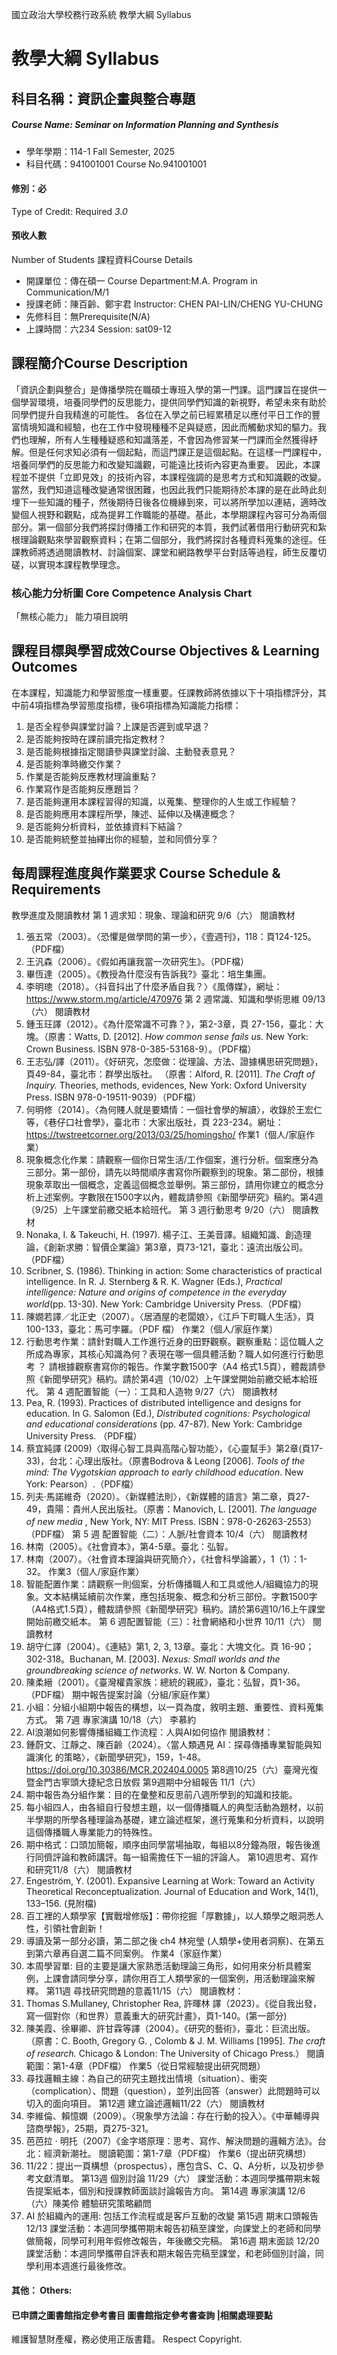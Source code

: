 國立政治大學校務行政系統 教學大綱 Syllabus
# 教學大綱 Syllabus
##  科目名稱：資訊企畫與整合專題 
#####  Course Name: Seminar on Information Planning and Synthesis
  * 學年學期：114-1 Fall Semester, 2025 
  * 科目代碼：941001001 Course No.941001001
#### 修別：必
Type of Credit: Required 
_3.0_
#### 預收人數
Number of Students
課程資料Course Details
  * 開課單位：傳在碩一 Course Department:M.A. Program in Communication/M/1 
  * 授課老師：陳百齡、鄭宇君 Instructor: CHEN PAI-LIN/CHENG YU-CHUNG 
  * 先修科目：無Prerequisite(N/A)
  * 上課時間：六234 Session: sat09-12
##  課程簡介Course Description
「資訊企劃與整合」是傳播學院在職碩士專班入學的第一門課。這門課旨在提供一個學習環境，培養同學們的反思能力，提供同學們知識的新視野，希望未來有助於同學們提升自我精進的可能性。
各位在入學之前已經累積足以應付平日工作的豐富情境知識和經驗，也在工作中發現種種不足與疑惑，因此而觸動求知的驅力。我們也理解，所有人生種種疑惑和知識落差，不會因為修習某一門課而全然獲得紓解。但是任何求知必須有一個起點，而這門課正是這個起點。在這樣一門課程中，培養同學們的反思能力和改變知識觀，可能遠比技術內容更為重要。
因此，本課程並不提供「立即見效」的技術內容，本課程強調的是思考方式和知識觀的改變。當然，我們知道這種改變通常很困難，也因此我們只能期待於本課的是在此時此刻埋下一些知識的種子，然後期待日後各位機緣到來，可以將所學加以連結，適時改變個人視野和觀點，成為提昇工作職能的基礎。基此，本學期課程內容可分為兩個部分。第一個部分我們將探討傳播工作和研究的本質，我們試著借用行動研究和紮根理論觀點來學習觀察資料；在第二個部分，我們將探討各種資料蒐集的途徑。任課教師將透過閱讀教材、討論個案、課堂和網路教學平台對話等過程，師生反覆切磋，以實現本課程教學理念。
###  核心能力分析圖 Core Competence Analysis Chart
「無核心能力」 
能力項目說明
##  課程目標與學習成效Course Objectives & Learning Outcomes 
在本課程，知識能力和學習態度一樣重要。任課教師將依據以下十項指標評分，其中前4項指標為學習態度指標，後6項指標為知識能力指標：
1. 是否全程參與課堂討論？上課是否遲到或早退？
2. 是否能夠按時在課前讀完指定教材？
3. 是否能夠根據指定閱讀參與課堂討論、主動發表意見？
4. 是否能夠準時繳交作業？
5. 作業是否能夠反應教材理論重點？
6. 作業寫作是否能夠反應題旨？
7. 是否能夠運用本課程習得的知識，以蒐集、整理你的人生或工作經驗？
8. 是否能夠應用本課程所學，陳述、延伸以及構連概念？
9. 是否能夠分析資料，並依據資料下結論？
10. 是否能夠統整並抽繹出你的經驗，並和同儕分享？
##  每周課程進度與作業要求 Course Schedule & Requirements
教學進度及閱讀教材
第 1 週求知：現象、理論和研究 9/6（六）
閱讀教材
  1. 張五常（2003）。〈恐懼是做學問的第一步〉，《壹週刊》，118：頁124-125。（PDF檔）
  1. 王汎森（2006）。《假如再讓我當一次研究生》。（PDF檔）
  2. 畢恆達（2005）。《教授為什麼沒有告訴我?》臺北：培生集團。
  1. 李明璁（2018）。〈抖音抖出了什麼矛盾自我？〉《風傳媒》，網址：https://www.storm.mg/article/470976
第 2 週常識、知識和學術思維 09/13（六）
閱讀教材
  1. 鍾玉玨譯（2012）。《為什麼常識不可靠？》，第2-3章，頁 27-156，臺北：大塊。（原書：Watts, D. [2012]. _How common sense fails us._ New York: Crown Business. ISBN 978-0-385-53168-9）。（PDF檔）
  2. 王志弘/譯（2011）。《好研究，怎麼做：從理論、方法、證據構思研究問題》，頁49-84，臺北市：群學出版社。 （原書：Alford, R. [2011]. _The Craft of Inquiry._ Theories, methods, evidences, New York: Oxford University Press. ISBN 978-0-19511-9039）（PDF檔）
  3. 何明修（2014）。〈為何賤人就是要矯情：一個社會學的解讀〉，收錄於王宏仁等，《巷仔口社會學》，臺北市：大家出版社，頁 223-234。網址：https://twstreetcorner.org/2013/03/25/homingsho/
作業1（個人/家庭作業）
  1. 現象概念化作業：請觀察一個你日常生活/工作個案，進行分析。個案應分為三部分。第一部份，請先以時間順序書寫你所觀察到的現象。第二部份，根據現象萃取出一個概念，定義這個概念並舉例。第三部份，請用你建立的概念分析上述案例。字數限在1500字以內，體裁請參照《新聞學研究》稿約。第4週（9/25）上午課堂前繳交紙本給班代。
第 3 週行動思考 9/20（六）
閱讀教材
  1. Nonaka, I. & Takeuchi, H. (1997). 楊子江、王美音譯。組織知識、創造理論，《創新求勝：智價企業論》第3章，頁73-121，臺北：遠流出版公司。（PDF檔）
  2. Scribner, S. (1986). Thinking in action: Some characteristics of practical intelligence. In R. J. Sternberg & R. K. Wagner (Eds.), _Practical intelligence: Nature and origins of competence in the everyday world_(pp. 13-30). New York: Cambridge University Press.（PDF檔）
  3. 陳嫺若譯／北正史（2007）。〈居酒屋的老闆娘〉，《江戶下町職人生活》，頁 100-133，臺北：馬可孛羅。（PDF 檔）
作業2（個人/家庭作業）
  1. 行動思考作業：請針對職人工作進行近身的田野觀察。觀察重點：這位職人之所成為專家，其核心知識為何？表現在哪一個具體活動？職人如何進行行動思考 ？ 請根據觀察書寫你的報告。作業字數1500字（A4 格式1.5頁），體裁請參照《新聞學研究》稿約。請於第4週（10/02）上午課堂開始前繳交紙本給班代。
第 4 週配置智能（一）：工具和人造物 9/27（六）
閱讀教材 
  1. Pea, R. (1993). Practices of distributed intelligence and designs for education. In G. Salomon (Ed.), _Distributed cognitions: Psychological and educational considerations_ (pp. 47-87). New York: Cambridge University Press. （PDF檔）
  2. 蔡宜純譯 (2009)〈取得心智工具與高階心智功能〉，《心靈幫手》第2章(頁17-33)，台北：心理出版社。（原書Bodrova & Leong [2006]. _Tools of the mind: The Vygotskian approach to early childhood education_. New York: Pearson）.（PDF檔）
  1. 列夫·馬諾維奇（2020）。〈新媒體法則〉，《新媒體的語言》第二章，頁27-49，貴陽：貴州人民出版社。（原書：Manovich, L. [2001]. _The language of new media_ , New York, NY: MIT Press. ISBN：978-0-26263-2553）（PDF檔）
第 5 週 配置智能（二）：人脈/社會資本 10/4（六）
閱讀教材 
  1. 林南（2005）。《社會資本》，第4-5章。臺北：弘智。
  2. 林南（2007）。〈社會資本理論與研究簡介〉，《社會科學論叢〉，1（1）：1-32。
作業3（個人/家庭作業）
  1. 智能配置作業：請觀察一則個案，分析傳播職人和工具或他人/組織協力的現象。文本結構延續前次作業，應包括現象、概念和分析三部份。字數1500字（A4格式1.5頁），體裁請參照《新聞學研究》稿約。請於第6週10/16上午課堂開始前繳交紙本。
第 6 週配置智能（三）：社會網絡和小世界 10/11（六）
閱讀教材 
  1. 胡守仁譯（2004）。《連結》第1, 2, 3, 13章。臺北：大塊文化。頁 16-90；302-318。Buchanan, M. [2003]. _Nexus: Small worlds and the groundbreaking science of networks_. W. W. Norton & Company. 
  2. 陳柔縉（2001）。《臺灣權貴家族：總統的親戚》，臺北：弘智，頁1-36。（PDF檔）
期中報告提案討論（分組/家庭作業）
  1. 小組：分組小組期中報告的構想，以一頁為度，敘明主題、重要性、資料蒐集方式。
第 7週 專家演講 10/18（六） 李慕約
  1. AI浪潮如何影響傳播組織工作流程：人與AI如何協作
閱讀教材：
  1. 鍾蔚文、江靜之、陳百齡（2024）。〈當人類遇見 AI：探尋傳播專業智能與知識演化 的策略〉，《新聞學研究》，159，1-48。https://doi.org/10.30386/MCR.202404.0005
第8週10/25（六）臺灣光復暨金門古寧頭大捷紀念日放假
第9週期中分組報告 11/1（六）
  1. 期中報告為分組作業：目的在彙整和反思前八週所學到的知識和技能。
  2. 每小組四人，由各組自行發想主題，以一個傳播職人的典型活動為題材，以前半學期的所學各種理論為基礎，建立論述框架，進行蒐集和分析資料，以說明這個傳播職人專業能力的特殊性。
  3. 期中格式：口頭加簡報，順序由同學當場抽取，每組以8分鐘為限，報告後進行同儕評論和教師講評。每一組需擔任下一組的評論人。
第10週思考、寫作和研究11/8（六）
閱讀教材
  1. Engeström, Y. (2001). Expansive Learning at Work: Toward an Activity Theoretical Reconceptualization. Journal of Education and Work, 14(1), 133–156. (見附檔) 
  2. 百工裡的人類學家【實戰增修版】：帶你挖掘「厚數據」，以人類學之眼洞悉人性，引領社會創新！
  3. 導讀及第一部分必讀，第二部之後 ch4 林宛瑩 (人類學+使用者洞察)、在第五到第六章再自選二篇不同案例。
作業4（家庭作業）
  1. 本周學習單: 目的主要是讓大家熟悉活動理論三角形，如何用來分析具體案例，上課會請同學分享，請你用百工人類學家的一個案例，用活動理論來解釋。
第11週 尋找研究問題的意義11/15（六）
閱讀教材：
  1. Thomas S.Mullaney, Christopher Rea, 許暉林 譯（2023）。《從自我出發，寫一個對你（和世界）意義重大的研究計畫》，頁1-140。(第一部分)
  2. 陳美霞、徐畢卿、許甘霖等譯（2004）。《研究的藝術》，臺北：巨流出版。
（原書：C. Booth, Gregory G. , Colomb & J. M. Williams [1995]. _The craft of research._ Chicago & London: The University of Chicago Press.）
閱讀範圍：第1-4章（PDF檔）
作業5（從日常經驗提出研究問題）
  1. 尋找邏輯主線：為自己的研究主題找出情境（situation）、衝突（complication）、問題（question），並列出回答（answer）此問題時可以切入的面向項目。
第12週 建立論述邏輯11/22（六）
閱讀教材
  1. 李維倫、賴憶嫻（2009）。〈現象學方法論：存在行動的投入〉。《中華輔導與諮商學報》，25期，頁275-321。
  2. 芭芭拉 ‧ 明托（2007）《金字塔原理：思考、寫作、解決問題的邏輯方法》。台北：經濟新潮社。
閱讀範圍：第1-7章（PDF檔）
作業6（提出研究構想）
  1. 11/22：提出一頁構想（prospectus），應包含S、C、Q、A分析，以及初步參考文獻清單。
第13週 個別討論 11/29（六）
課堂活動：本週同學攜帶期末報告提案紙本，個別和授課教師面談討論報告方向。
第14週 專家演講 12/6（六）陳美伶 體驗研究策略顧問
  1. AI 於組織內的運用: 包括工作流程或是客戶互動的改變
第15週 期末口頭報告 12/13
課堂活動：本週同學攜帶期末報告初稿至課堂，向課堂上的老師和同學做簡報，同學可利用年假修改報告，年後繳交完稿。
第16週 期末面談 12/20
課堂活動：本週同學攜帶自評表和期末報告完稿至課堂，和老師個別討論，同學利用本週進行最後修改。
####  其他： Others:
####  已申請之圖書館指定參考書目  圖書館指定參考書查詢 |相關處理要點
維護智慧財產權，務必使用正版書籍。 Respect Copyright.